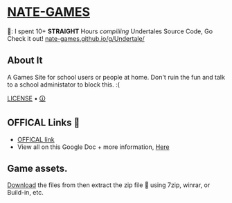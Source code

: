 # [NATE-GAMES](https://nate-games.github.io/)
📢: I spent 10+ **STRAIGHT** Hours *compiliing* Undertales Source Code, Go Check it out! [nate-games.github.io/g/Undertale/](https://nate-games.github.io/g/Undertale/)
## About It
A Games Site for school users or people at home. Don't ruin the fun and talk to a school administator to block this. :(

[LICENSE](https://github.com/nate-games/nate-games.github.io/blob/main/LICENSE.md) • [🛈](https://docs.google.com/document/d/1Kli63OZz99Y0QaoXK4MKlcHudKZEGX351D1we5Ttnrk/edit?usp=sharing)

## OFFICAL Links 🔗
- [OFFICAL link](https://nate-games.github.io/)
- View all on this Google Doc + more information, [Here](https://docs.google.com/document/d/1Kli63OZz99Y0QaoXK4MKlcHudKZEGX351D1we5Ttnrk/edit?usp=sharing)
## Game assets.
[Download](https://github.com/nate-games/nate-games.github.io/archive/refs/heads/main.zip) the files from then extract the zip file 📁 using 7zip, winrar, or Build-in, etc.
